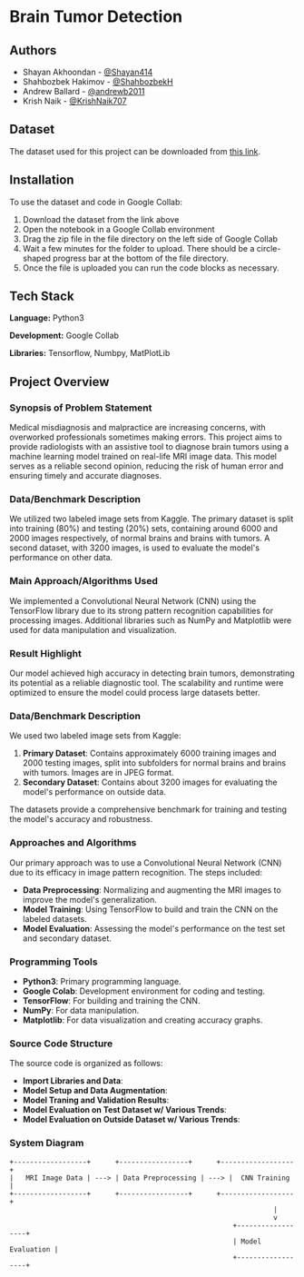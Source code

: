 
# Brain Tumor Detection




## Authors

- Shayan Akhoondan - [@Shayan414](https://www.github.com/Shayan414)
- Shahbozbek Hakimov - [@ShahbozbekH](https://www.github.com/ShahbozbekH)
- Andrew Ballard - [@andrewb2011](https://www.github.com/andrewb2011)
- Krish Naik - [@KrishNaik707](https://www.github.com/KrishNaik707)



## Dataset

The dataset used for this project can be downloaded from [this link](https://drive.google.com/file/d/1zEgzBlTUDzCWpDOSutfyRCcPhbux0rPV/view). 
## Installation

To use the dataset and code in Google Collab:
1. Download the dataset from the link above
2. Open the notebook in a Google Collab environment
3. Drag the zip file in the file directory on the left side of Google Collab
4. Wait a few minutes for the folder to upload. There should be a circle-shaped progress bar at the bottom of the file directory.
5. Once the file is uploaded you can run the code blocks as necessary.

   
## Tech Stack

**Language:** Python3

**Development:** Google Collab

**Libraries:** Tensorflow, Numbpy, MatPlotLib


## Project Overview

### Synopsis of Problem Statement
Medical misdiagnosis and malpractice are increasing concerns, with overworked professionals sometimes making errors. This project aims to provide radiologists with an assistive tool to diagnose brain tumors using a machine learning model trained on real-life MRI image data. This model serves as a reliable second opinion, reducing the risk of human error and ensuring timely and accurate diagnoses.

### Data/Benchmark Description
We utilized two labeled image sets from Kaggle. The primary dataset is split into training (80%) and testing (20%) sets, containing around 6000 and 2000 images respectively, of normal brains and brains with tumors. A second dataset, with 3200 images, is used to evaluate the model's performance on other data.

### Main Approach/Algorithms Used
We implemented a Convolutional Neural Network (CNN) using the TensorFlow library due to its strong pattern recognition capabilities for processing images. Additional libraries such as NumPy and Matplotlib were used for data manipulation and visualization.

### Result Highlight
Our model achieved high accuracy in detecting brain tumors, demonstrating its potential as a reliable diagnostic tool. The scalability and runtime were optimized to ensure the model could process large datasets better.

### Data/Benchmark Description
We used two labeled image sets from Kaggle:
1. **Primary Dataset**: Contains approximately 6000 training images and 2000 testing images, split into subfolders for normal brains and brains with tumors. Images are in JPEG format.
2. **Secondary Dataset**: Contains about 3200 images for evaluating the model's performance on outside data.

The datasets provide a comprehensive benchmark for training and testing the model's accuracy and robustness.

### Approaches and Algorithms
Our primary approach was to use a Convolutional Neural Network (CNN) due to its efficacy in image pattern recognition. The steps included:
- **Data Preprocessing**: Normalizing and augmenting the MRI images to improve the model's generalization.
- **Model Training**: Using TensorFlow to build and train the CNN on the labeled datasets.
- **Model Evaluation**: Assessing the model's performance on the test set and secondary dataset.

### Programming Tools
- **Python3**: Primary programming language.
- **Google Colab**: Development environment for coding and testing.
- **TensorFlow**: For building and training the CNN.
- **NumPy**: For data manipulation.
- **Matplotlib**: For data visualization and creating accuracy graphs.

### Source Code Structure
The source code is organized as follows:
- **Import Libraries and Data**:
- **Model Setup and Data Augmentation**:
- **Model Traning and Validation Results**: 
- **Model Evaluation on Test Dataset w/ Various Trends**: 
- **Model Evaluation on Outside Dataset w/ Various Trends**: 

### System Diagram
```plaintext
+------------------+      +-----------------+      +------------------+
|   MRI Image Data | ---> | Data Preprocessing | ---> |  CNN Training   | 
+------------------+      +-----------------+      +------------------+
                                                                 |
                                                                 v
                                                       +------------------+
                                                       | Model Evaluation |
                                                       +------------------+
